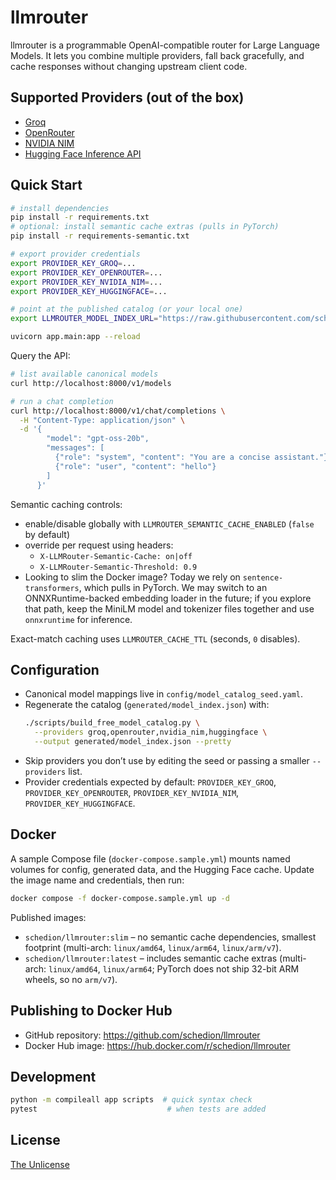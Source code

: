 # llmrouter

llmrouter is a programmable OpenAI-compatible router for Large Language Models. It lets you combine multiple providers, fall back gracefully, and cache responses without changing upstream client code.

## Supported Providers (out of the box)
- [Groq](https://groq.com)
- [OpenRouter](https://openrouter.ai)
- [NVIDIA NIM](https://www.nvidia.com/en-us/ai-platform/)
- [Hugging Face Inference API](https://huggingface.co/inference-api)

## Quick Start
```bash
# install dependencies
pip install -r requirements.txt
# optional: install semantic cache extras (pulls in PyTorch)
pip install -r requirements-semantic.txt

# export provider credentials
export PROVIDER_KEY_GROQ=...
export PROVIDER_KEY_OPENROUTER=...
export PROVIDER_KEY_NVIDIA_NIM=...
export PROVIDER_KEY_HUGGINGFACE=...

# point at the published catalog (or your local one)
export LLMROUTER_MODEL_INDEX_URL="https://raw.githubusercontent.com/schedion/llmrouter/refs/heads/main/generated/model_index.json"

uvicorn app.main:app --reload
```

Query the API:
```bash
# list available canonical models
curl http://localhost:8000/v1/models

# run a chat completion
curl http://localhost:8000/v1/chat/completions \
  -H "Content-Type: application/json" \
  -d '{
        "model": "gpt-oss-20b",
        "messages": [
          {"role": "system", "content": "You are a concise assistant."},
          {"role": "user", "content": "hello"}
        ]
      }'
```

Semantic caching controls:
- enable/disable globally with `LLMROUTER_SEMANTIC_CACHE_ENABLED` (`false` by default)
- override per request using headers:
  - `X-LLMRouter-Semantic-Cache: on|off`
  - `X-LLMRouter-Semantic-Threshold: 0.9`
- Looking to slim the Docker image? Today we rely on `sentence-transformers`, which pulls in PyTorch. We may switch to an ONNXRuntime-backed embedding loader in the future; if you explore that path, keep the MiniLM model and tokenizer files together and use `onnxruntime` for inference.

Exact-match caching uses `LLMROUTER_CACHE_TTL` (seconds, `0` disables).

## Configuration
- Canonical model mappings live in `config/model_catalog_seed.yaml`.
- Regenerate the catalog (`generated/model_index.json`) with:
  ```bash
  ./scripts/build_free_model_catalog.py \
    --providers groq,openrouter,nvidia_nim,huggingface \
    --output generated/model_index.json --pretty
  ```
- Skip providers you don’t use by editing the seed or passing a smaller `--providers` list.
- Provider credentials expected by default: `PROVIDER_KEY_GROQ`, `PROVIDER_KEY_OPENROUTER`, `PROVIDER_KEY_NVIDIA_NIM`, `PROVIDER_KEY_HUGGINGFACE`.

## Docker
A sample Compose file (`docker-compose.sample.yml`) mounts named volumes for config, generated data, and the Hugging Face cache. Update the image name and credentials, then run:
```bash
docker compose -f docker-compose.sample.yml up -d
```

Published images:
- `schedion/llmrouter:slim` – no semantic cache dependencies, smallest footprint (multi-arch: `linux/amd64`, `linux/arm64`, `linux/arm/v7`).
- `schedion/llmrouter:latest` – includes semantic cache extras (multi-arch: `linux/amd64`, `linux/arm64`; PyTorch does not ship 32-bit ARM wheels, so no `arm/v7`).

## Publishing to Docker Hub
- GitHub repository: https://github.com/schedion/llmrouter
- Docker Hub image: https://hub.docker.com/r/schedion/llmrouter

## Development
```bash
python -m compileall app scripts  # quick syntax check
pytest                             # when tests are added
```

## License
[The Unlicense](https://unlicense.org/)
